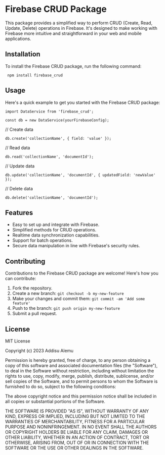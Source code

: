 # Firebase CRUD Package

This package provides a simplified way to perform CRUD (Create, Read, Update, Delete) operations in Firebase. It's designed to make working with Firebase more intuitive and straightforward in your web and mobile applications.

## Installation

To install the Firebase CRUD package, run the following command:

``` npm install firebase_crud```
## Usage

Here's a quick example to get you started with the Firebase CRUD package:

```import DataService from 'firebase_crud';```


``` const db = new DataService(yourFirebaseConfig); ```

// Create data

``` db.create('collectionName', { field: 'value' }); ```

// Read data

``` db.read('collectionName', 'documentId'); ```

// Update data

``` db.update('collectionName', 'documentId', { updatedField: 'newValue' }); ```

// Delete data

``` db.delete('collectionName', 'documentId'); ```

## Features

- Easy to set up and integrate with Firebase.
- Simplified methods for CRUD operations.
- Realtime data synchronization capabilities.
- Support for batch operations.
- Secure data manipulation in line with Firebase's security rules.

## Contributing

Contributions to the Firebase CRUD package are welcome! Here's how you can contribute:

1. Fork the repository.
2. Create a new branch: ``` git checkout -b my-new-feature ```
3. Make your changes and commit them: ``` git commit -am 'Add some feature' ```
4. Push to the branch: ``` git push origin my-new-feature ```
5. Submit a pull request.

## License

MIT License

Copyright (c) 2023 Addisu Alemu

Permission is hereby granted, free of charge, to any person obtaining a copy
of this software and associated documentation files (the "Software"), to deal
in the Software without restriction, including without limitation the rights
to use, copy, modify, merge, publish, distribute, sublicense, and/or sell
copies of the Software, and to permit persons to whom the Software is
furnished to do so, subject to the following conditions:

The above copyright notice and this permission notice shall be included in all
copies or substantial portions of the Software.

THE SOFTWARE IS PROVIDED "AS IS", WITHOUT WARRANTY OF ANY KIND, EXPRESS OR
IMPLIED, INCLUDING BUT NOT LIMITED TO THE WARRANTIES OF MERCHANTABILITY,
FITNESS FOR A PARTICULAR PURPOSE AND NONINFRINGEMENT. IN NO EVENT SHALL THE
AUTHORS OR COPYRIGHT HOLDERS BE LIABLE FOR ANY CLAIM, DAMAGES OR OTHER
LIABILITY, WHETHER IN AN ACTION OF CONTRACT, TORT OR OTHERWISE, ARISING FROM,
OUT OF OR IN CONNECTION WITH THE SOFTWARE OR THE USE OR OTHER DEALINGS IN THE
SOFTWARE.
